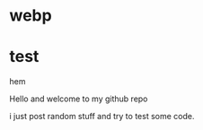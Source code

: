 # webp
<h1>test</h1>

<p>hem</p>
<p>Hello and welcome to my github repo</p>
<p>i just post random stuff and try to test some code.</p>
